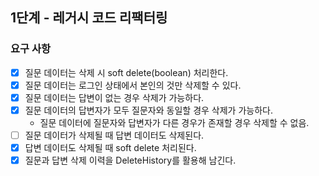## 1단계 - 레거시 코드 리팩터링

### 요구 사항

* [x] 질문 데이터는 삭제 시 soft delete(boolean) 처리한다.
* [x] 질문 데이터는 로그인 상태에서 본인의 것만 삭제할 수 있다.
* [x] 질문 데이터는 답변이 없는 경우 삭제가 가능하다.
* [x] 질문 데이터의 답변자가 모두 질문자와 동일할 경우 삭제가 가능하다.
  * 질문 데이터에 질문자와 답변자가 다른 경우가 존재할 경우 삭제할 수 없음.
* [ ] 질문 데이터가 삭제될 때 답변 데이터도 삭제된다.
* [x] 답변 데이터도 삭제될 때 soft delete 처리된다.
* [x] 질문과 답변 삭제 이력을 DeleteHistory를 활용해 남긴다.